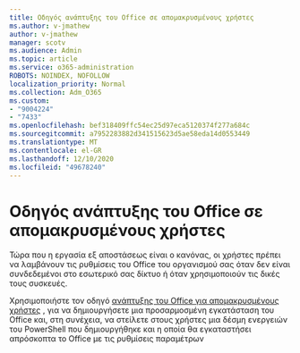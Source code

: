 ```yaml
---
title: Οδηγός ανάπτυξης του Office σε απομακρυσμένους χρήστες
ms.author: v-jmathew
author: v-jmathew
manager: scotv
ms.audience: Admin
ms.topic: article
ms.service: o365-administration
ROBOTS: NOINDEX, NOFOLLOW
localization_priority: Normal
ms.collection: Adm_O365
ms.custom:
- "9004224"
- "7433"
ms.openlocfilehash: bef318409ffc54ec25d97eca5120374f277a684c
ms.sourcegitcommit: a7952283882d341515623d5ae58eda14d0553449
ms.translationtype: MT
ms.contentlocale: el-GR
ms.lasthandoff: 12/10/2020
ms.locfileid: "49678240"
---
```

# <a name="deploy-office-to-remote-users-wizard"></a>Οδηγός ανάπτυξης του Office σε απομακρυσμένους χρήστες

Τώρα που η εργασία εξ αποστάσεως είναι ο κανόνας, οι χρήστες πρέπει να λαμβάνουν τις ρυθμίσεις του Office του οργανισμού σας όταν δεν είναι συνδεδεμένοι στο εσωτερικό σας δίκτυο ή όταν χρησιμοποιούν τις δικές τους συσκευές.

Χρησιμοποιήστε τον οδηγό [ανάπτυξης του Office για απομακρυσμένους χρήστες](https://go.microsoft.com/fwlink/?linkid=2149564) , για να δημιουργήσετε μια προσαρμοσμένη εγκατάσταση του Office και, στη συνέχεια, να στείλετε στους χρήστες μια δέσμη ενεργειών του PowerShell που δημιουργήθηκε και η οποία θα εγκαταστήσει απρόσκοπτα το Office με τις ρυθμίσεις παραμέτρων
